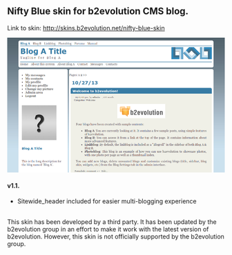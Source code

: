 ## Nifty Blue skin for b2evolution CMS blog.

Link to skin: http://skins.b2evolution.net/nifty-blue-skin

<img src="skinshot.png"/>

#### v1.1.

- Sitewide_header included for easier multi-blogging experience

<br/>
This skin has been developed by a third party. It has been updated by the b2evolution group in an effort to make it work with the latest version of b2evolution. However, this skin is not officially supported by the b2evolution group.
